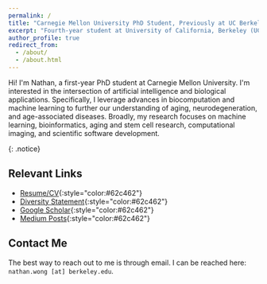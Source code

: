```yaml
---
permalink: /
title: "Carnegie Mellon University PhD Student, Previously at UC Berkeley [EECS](https://eecs.berkeley.edu)"
excerpt: "Fourth-year student at University of California, Berkeley (UC Berkeley). Majoring in Electrical Engineering and Computer Science (EECS) and Bioengineering."
author_profile: true
redirect_from: 
  - /about/
  - /about.html
---
```

<!--Undergraduate Researcher at the [Conboy Lab](https://conboylab.berkeley.edu)
=====-->
Hi! I'm Nathan, a first-year PhD student at Carnegie Mellon University. I'm interested in the intersection of artificial intelligence and biological applications. Specifically, I leverage advances in biocomputation and machine learning to further our understanding of aging, neurodegeneration, and age-associated diseases. Broadly, my research focuses on machine learning, bioinformatics, aging and stem cell research, computational imaging, and scientific software development.

{: .notice}

Relevant Links
------
<!-- - [Resume/CV](/files/resume.pdf){:style="color:#62c462"} -->
- [Resume/CV](/cv){:style="color:#62c462"}
- [Diversity Statement](#){:style="color:#62c462"}
- [Google Scholar](https://scholar.google.com/citations?hl=en&user=PnhZJWMAAAAJ){:style="color:#62c462"}
- [Medium Posts](https://medium.com/@nathan2wong){:style="color:#62c462"}

Contact Me
------
The best way to reach out to me is through email. I can be reached here:<br /> 
`nathan.wong [at] berkeley.edu`.
